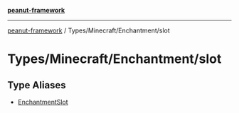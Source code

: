 [**peanut-framework**](../../../../README.md)

***

[peanut-framework](../../../../modules.md) / Types/Minecraft/Enchantment/slot

# Types/Minecraft/Enchantment/slot

## Type Aliases

- [EnchantmentSlot](type-aliases/EnchantmentSlot.md)
